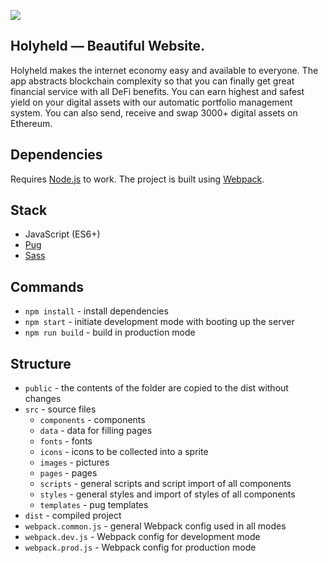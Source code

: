![](https://cdn-images-1.medium.com/max/2400/1*jIRj4wdytLof28mxFkIuQQ.png)
## Holyheld — Beautiful Website.

Holyheld makes the internet economy easy and available to everyone. The app abstracts blockchain complexity so that you can finally get great financial service with all DeFi benefits. You can earn highest and safest yield on your digital assets with our automatic portfolio management system. You can also send, receive and swap 3000+ digital assets on Ethereum.  

## Dependencies

Requires [Node.js](https://nodejs.org/en/) to work. The project is built using [Webpack](https://webpack.js.org/).

## Stack

- JavaScript (ES6+)
- [Pug](https://pugjs.org/api/getting-started.html)
- [Sass](https://sass-lang.com/)

## Commands

- `npm install` - install dependencies
- `npm start` - initiate development mode with booting up the server
- `npm run build` - build in production mode

## Structure

- `public` - the contents of the folder are copied to the dist without changes
- `src` - source files
  - `components` - components
  - `data` - data for filling pages
  - `fonts` - fonts
  - `icons` - icons to be collected into a sprite
  - `images` - pictures
  - `pages` - pages
  - `scripts` - general scripts and script import of all components
  - `styles` - general styles and import of styles of all components
  - `templates` - pug templates
- `dist` - compiled project
- `webpack.common.js` - general Webpack config used in all modes
- `webpack.dev.js` - Webpack config for development mode
- `webpack.prod.js` - Webpack config for production mode
